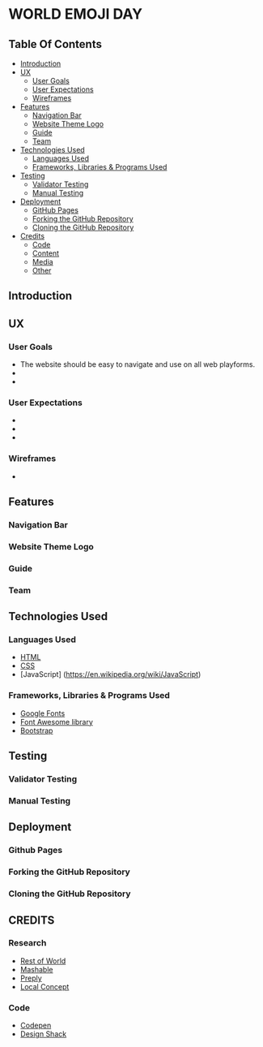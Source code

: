 # WORLD EMOJI DAY

## Table Of Contents

* [Introduction](#Introduction)
* [UX](#UX)
    * [User Goals](#User-Goals)
    * [User Expectations](#User-Expectations)
    * [Wireframes](#Wireframes)
* [Features](#Features)
    * [Navigation Bar](#Navigation-Bar)
    * [Website Theme Logo](#Website-Theme-Logo)
    * [Guide](#Guide)
    * [Team](#Team)
* [Technologies Used](#Technologies-Used)
    * [Languages Used](#Languages-Used)
    * [Frameworks, Libraries & Programs Used](#Frameworks)
* [Testing](#Testing)
    * [Validator Testing](#Validator)
    * [Manual Testing](#Manual-Testing)
* [Deployment](#Deployment)
    * [GitHub Pages](#Github)
    * [Forking the GitHub Repository](#Forking)
    * [Cloning the GitHub Repository](#Cloning)
* [Credits](#Credits)
    * [Code](#Code)
    * [Content](#Content)
    * [Media](#Media)
    * [Other](#Other)


## Introduction

## UX

### User Goals
- The website should be easy to navigate and use on all web playforms.
- 
- 

### User Expectations
- 
- 
- 

### Wireframes

- 


## Features

### Navigation Bar  

### Website Theme Logo

### Guide

### Team

## Technologies Used

### Languages Used
- [HTML](https://en.wikipedia.org/wiki/HTML)
- [CSS](https://en.wikipedia.org/wiki/CSS) 
- [JavaScript] (https://en.wikipedia.org/wiki/JavaScript)


### Frameworks, Libraries & Programs Used
- [Google Fonts](https://fonts.google.com/ "Google Fonts")
- [Font Awesome library](https://fontawesome.com/ "Font Awesome")
- [Bootstrap](https://getbootstrap.com/ "Bootstrap")

## Testing

### Validator Testing

### Manual Testing

## Deployment 

### Github Pages

### Forking the GitHub Repository

### Cloning the GitHub Repository

## CREDITS

### Research
- [Rest of World](https://restofworld.org/2021/list-emoji-different-meanings/)
- [Mashable](https://mashable.com/article/emoji-culture-world)
- [Preply](https://preply.com/en/d/emojis-around-the-world--lp)
- [Local Concept](https://en.localconcept.com/blog/2019/07/17/emojis/)

### Code
- [Codepen](https://codepen.io/desandro/pen/LmWoWe)
- [Design Shack](https://designshack.net/articles/trends/best-website-color-schemes/)
